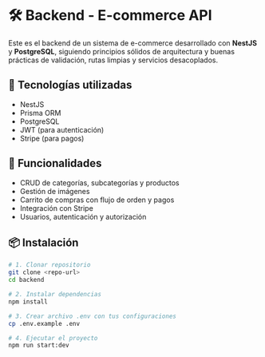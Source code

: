 # 🛠️ Backend - E-commerce API

Este es el backend de un sistema de e-commerce desarrollado con **NestJS** y **PostgreSQL**, siguiendo principios sólidos de arquitectura y buenas prácticas de validación, rutas limpias y servicios desacoplados.

## 🧰 Tecnologías utilizadas

- NestJS
- Prisma ORM
- PostgreSQL
- JWT (para autenticación)
- Stripe (para pagos)

## 🚀 Funcionalidades

- CRUD de categorías, subcategorías y productos
- Gestión de imágenes
- Carrito de compras con flujo de orden y pagos
- Integración con Stripe
- Usuarios, autenticación y autorización

## 📦 Instalación

```bash
# 1. Clonar repositorio
git clone <repo-url>
cd backend

# 2. Instalar dependencias
npm install

# 3. Crear archivo .env con tus configuraciones
cp .env.example .env

# 4. Ejecutar el proyecto
npm run start:dev

